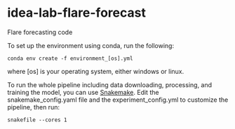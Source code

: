 # idea-lab-flare-forecast
Flare forecasting code

To set up the environment using conda, run the following:  

    conda env create -f environment_[os].yml  
where [os] is your operating system, either windows or linux.  

To run the whole pipeline including data downloading, processing, and training the model, you can use [Snakemake](https://snakemake.readthedocs.io/en/stable/index.html). Edit the snakemake_config.yaml file and the experiment_config.yml to customize the pipeline, then run:  

    snakefile --cores 1



